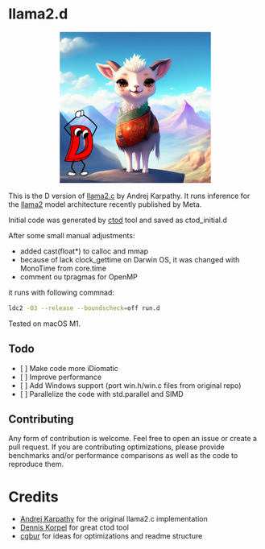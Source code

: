 # llama2.d
<p align="center">
  <img src="assets/llama_and_dman.png" width="300" height="300" alt="Cute Llama">
</p>

This is the D version of [llama2.c](https://github.com/karpathy/llama2.c) by
Andrej Karpathy. It runs inference for the
[llama2](https://github.com/facebookresearch/llama) model architecture recently
published by Meta.

Initial code was generated by [ctod](https://github.com/dkorpel/ctod) tool and saved as ctod_initial.d

After some small manual adjustments:
- added cast(float*) to calloc and mmap
- because of lack clock_gettime on Darwin OS, it was changed with MonoTime from core.time
- comment ou tpragmas for OpenMP

it runs with following commnad:
```sh
ldc2 -O3 --release --boundscheck=off run.d
```

Tested on macOS M1.

## Todo

- \[ \] Make code more iDiomatic
- \[ \] Improve performance
- \[ \] Add Windows support (port win.h/win.c files from original repo)
- \[ \] Parallelize the code with std.parallel and SIMD

## Contributing

Any form of contribution is welcome. Feel free to open an issue or create a
pull request. If you are contributing optimizations, please provide benchmarks
and/or performance comparisons as well as the code to reproduce them.

# Credits
- [Andrej Karpathy](https://github.com/karpathy) for the original llama2.c
  implementation
- [Dennis Korpel](https://github.com/dkorpel/ctod) for great ctod tool
- [cgbur](https://github.com/cgbur/llama2.zig/) for ideas for optimizations and readme structure
